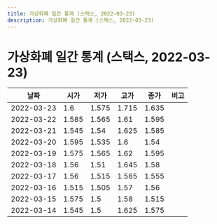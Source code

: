 ```yaml
---
title: 가상화폐 일간 통계 (스택스, 2022-03-23)
description: 가상화폐 일간 통계 (스택스, 2022-03-23)
---
```


가상화폐 일간 통계 (스택스, 2022-03-23)
===

|날짜|시가|저가|고가|종가|비고|
|--|--|--|--|--|--|
|2022-03-23|1.6|1.575|1.715|1.635|    |
|2022-03-22|1.585|1.565|1.61|1.595|    |
|2022-03-21|1.545|1.54|1.625|1.585|    |
|2022-03-20|1.595|1.535|1.6|1.54|    |
|2022-03-19|1.575|1.565|1.62|1.595|    |
|2022-03-18|1.56|1.51|1.645|1.58|    |
|2022-03-17|1.56|1.515|1.565|1.555|    |
|2022-03-16|1.515|1.505|1.57|1.56|    |
|2022-03-15|1.575|1.5|1.58|1.515|    |
|2022-03-14|1.545|1.5|1.625|1.575|    |
